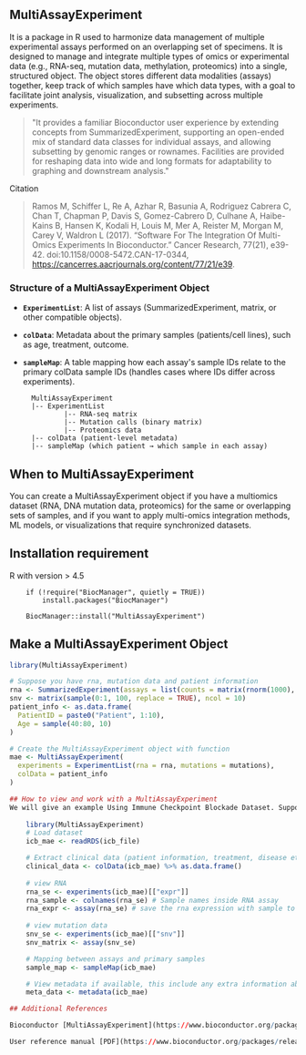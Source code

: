 
## MultiAssayExperiment
It is a package in R used to harmonize data management of multiple experimental assays performed on an overlapping set of specimens. It is designed to manage and integrate multiple types of omics or experimental data (e.g., RNA-seq, mutation data, methylation, proteomics) into a single, structured object.  The object stores different data modalities (assays) together, keep track of which samples have which data types, with a goal to facilitate joint analysis, visualization, and subsetting across multiple experiments.


> "It provides a familiar Bioconductor user experience by extending concepts from SummarizedExperiment,
> supporting an open-ended mix of standard data classes for individual assays,
> and allowing subsetting by genomic ranges or rownames. 
> Facilities are provided for reshaping data into wide and long
> formats for adaptability to graphing and downstream analysis."

Citation

> Ramos M, Schiffer L, Re A, Azhar R, Basunia A, Rodriguez Cabrera C, Chan T, Chapman P, Davis S, Gomez-Cabrero D, Culhane A, Haibe-Kains B, Hansen K, Kodali H, Louis M, Mer A, Reister M, Morgan M, Carey V, Waldron L (2017). “Software For The Integration Of Multi-Omics Experiments In Bioconductor.” Cancer Research, 77(21), e39-42. doi:10.1158/0008-5472.CAN-17-0344, https://cancerres.aacrjournals.org/content/77/21/e39. 


### Structure of a MultiAssayExperiment Object

- **`ExperimentList`**: A list of assays (SummarizedExperiment, matrix, or other compatible objects).
- **`colData`**: Metadata about the primary samples (patients/cell lines), such as age, treatment, outcome.
- **`sampleMap`**: A table mapping how each assay's sample IDs relate to the primary colData sample IDs (handles cases where IDs differ across experiments).

        MultiAssayExperiment
        |-- ExperimentList
                |-- RNA-seq matrix
                |-- Mutation calls (binary matrix)
                |-- Proteomics data
        |-- colData (patient-level metadata)
        |-- sampleMap (which patient → which sample in each assay)

## When to MultiAssayExperiment
You can create a MultiAssayExperiment object if you have a multiomics dataset (RNA, DNA mutation data, proteomics) for the same or overlapping sets of samples, and if you want to apply multi-omics integration methods, ML models, or visualizations that require synchronized datasets.


## Installation requirement
R with version > 4.5

        if (!require("BiocManager", quietly = TRUE))
            install.packages("BiocManager")

        BiocManager::install("MultiAssayExperiment")

        

## Make a MultiAssayExperiment Object

```r
library(MultiAssayExperiment)

# Suppose you have rna, mutation data and patient information
rna <- SummarizedExperiment(assays = list(counts = matrix(rnorm(1000), ncol = 10)))
snv <- matrix(sample(0:1, 100, replace = TRUE), ncol = 10)
patient_info <- as.data.frame(
  PatientID = paste0("Patient", 1:10),
  Age = sample(40:80, 10)
)

# Create the MultiAssayExperiment object with function
mae <- MultiAssayExperiment(
  experiments = ExperimentList(rna = rna, mutations = mutations),
  colData = patient_info
)

## How to view and work with a MultiAssayExperiment 
We will give an example Using Immune Checkpoint Blockade Dataset. Suppose you have downloaded a Immune Checkpoint Blockade Dataset from [ORCESTRA](https://www.orcestra.ca/)
    
    library(MultiAssayExperiment)
    # Load dataset
    icb_mae <- readRDS(icb_file)

    # Extract clinical data (patient information, treatment, disease etc.)
    clinical_data <- colData(icb_mae) %>% as.data.frame()
  
    # view RNA
    rna_se <- experiments(icb_mae)[["expr"]]
    rna_sample <- colnames(rna_se) # Sample names inside RNA assay
    rna_expr <- assay(rna_se) # save the rna expression with sample to a matrix 
  
    # view mutation data
    snv_se <- experiments(icb_mae)[["snv"]]
    snv_matrix <- assay(snv_se)

    # Mapping between assays and primary samples
    sample_map <- sampleMap(icb_mae)

    # View metadata if available, this include any extra information about the experiment (i.e. batch info, project details)
    meta_data <- metadata(icb_mae)

## Additional References 

Bioconductor [MultiAssayExperiment](https://www.bioconductor.org/packages/release/bioc/html/MultiAssayExperiment.html)

User reference manual [PDF](https://www.bioconductor.org/packages/release/bioc/manuals/MultiAssayExperiment/man/MultiAssayExperiment.pdf)





